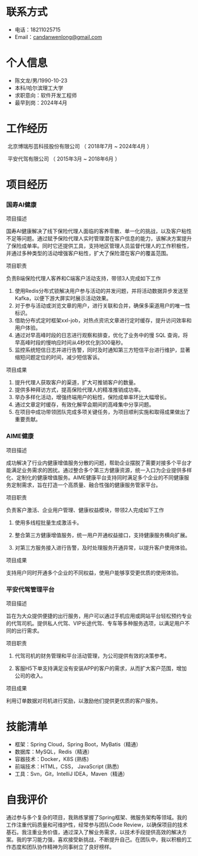 
# 联系方式

- 电话：18211025715
- Email：candanwenlong@gmail.com

# 个人信息

- 陈文龙/男/1990-10-23
- 本科/哈尔滨理工大学
- 求职意向：软件开发工程师
- 最早到岗：2024年4月

# 工作经历

​ 北京博瑞彤芸科技股份有限公司 （ 2018年7月 ~ 2024年4月 ）

​ 平安代驾有限公司 （ 2015年3月 ~ 2018年6月 ）

# 项目经历

### 国寿AI健康

项目描述

国寿AI健康解决了线下保险代理人面临的客养零散、单一化的挑战，以及客户粘性不足等问题。通过赋予保险代理人实时管理潜在客户信息的能力，该解决方案提升了保险成单率。同时它还提供工具，支持地区管理人员监督代理人的工作积极性，并通过多种类型的活动增强客户粘性，扩大了保险潜在客户的覆盖范围。

​项目职责

负责B端保险代理人客养和C端客户活动支持，带领3人完成如下工作

1. 使用Redis分布式锁解决用户参与活动的并发问题，并将活动数据异步发送至Kafka，以便下游大屏实时展示活动效果。
2. 对于参与活动或浏览文章的用户，进行关联和合并，确保多渠道用户的唯一性标识。
3. 借助分布式定时框架xxl-job，对热点资讯文章进行定时缓存，提升访问效率和用户体验。
4. 通过对早高峰时段的日志进行观察和排查，优化了业务中的慢 SQL 查询，将早高峰时段的慢响应时间从4秒优化到300毫秒。
5. 监控系统短信日志并进行告警，同时及时通知第三方短信平台进行维护，显著缩短问题定位的时间，减少短信客诉。

项目成果

1. 提升代理人获取客户的渠道，扩大可推销客户的数量。
2. 提供多种拜访方式，提高保险代理人的精准推销成功率。
3. 举办多样化活动，增强终端用户的粘性，保险成单率环比大幅增长。
4. 通过文章定时缓存，有效化解早会期间的高峰集中分享问题。
5. 在项目中成功带领团队完成多项关键任务，为项目顺利实施和取得成果做出了重要贡献。

### AIME健康

项目描述

成功解决了行业内健康增值服务分散的问题，帮助企业摆脱了需要对接多个平台才能满足业务需求的困扰。通过整合多个第三方健康资源，统一入口为企业提供多样化、定制化的健康增值服务。AIME健康平台支持同时满足多个企业的不同健康服务定制需求，旨在打造一个高质量、融合性强的健康服务管家平台。

项目职责

负责客户激活、企业用户管理、健康权益模块，带领2人完成如下工作

1. 使用多线程批量生成激活卡。

2. 整合第三方健康增值服务，统一用户开通权益接口，支持健康服务横向扩展。
3. 对第三方服务接入进行告警，及时处理服务开通异常，以提升客户使用体验。

项目成果

支持用户同时开通多个企业的不同权益，使用户能够享受更优质的使用体验。

### 平安代驾管理平台

​项目描述

旨在为大众提供便捷的出行服务，用户可以通过手机应用或网站平台轻松预约专业的代驾司机。提供私人代驾、VIP长途代驾、专车等多种服务选项，以满足用户不同的出行需求。

项目职责

1. 代驾司机的财务管理和平台活动管理，为公司提供有效的决策参考。

2. 客服H5下单支持满足没有安装APP的客户的需求，从而扩大客户范围，增加公司的收入。

项目成果

利用订单数据对司机进行奖励，以激励他们提供更优质的客户服务。

# 技能清单

- 框架：Spring Cloud，Spring Boot，MyBatis（精通）
- 数据库：MySQL，Redis（精通）
- 容器技术：Docker，K8S  (熟练)
- 前端技术：HTML，CSS， JavaScript (熟悉)
- 工具：Svn，Git，IntelliJ IDEA，Maven（精通）

# 自我评价

通过参与多个复杂的项目，我熟练掌握了Spring框架、微服务架构等领域。我的工作注重代码质量和可维护性，经常参与团队Code  Review，以确保项目的技术基石。我注重业务价值，通过深入了解业务需求，以技术手段提供高效的解决方案。我的学习能力强，喜欢接受新挑战，不断提升自己。在团队中，我以积极的工作态度和团队协作精神为同事树立了良好榜样。
